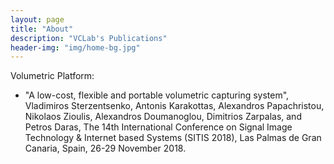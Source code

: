 ```yaml
---
layout: page
title: "About"
description: "VCLab's Publications"
header-img: "img/home-bg.jpg"
---
```


Volumetric Platform:
- "A low-cost, flexible and portable volumetric capturing system", Vladimiros Sterzentsenko, Antonis Karakottas, Alexandros Papachristou, Nikolaos Zioulis, Alexandros Doumanoglou, Dimitrios Zarpalas, and Petros Daras, The 14th International Conference on Signal Image Technology & Internet based Systems (SITIS 2018), Las Palmas de Gran Canaria, Spain, 26-29 November 2018.
